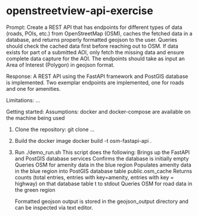 # openstreetview-api-exercise
Prompt: Create a REST API that has endpoints for different types of data (roads, POIs, etc.) from OpenStreetMap (OSM), caches the fetched data in a database, and returns properly formatted geojson to the user. Queries should check the cached data first before reaching out to OSM. If data exists for part of a submitted AOI, only fetch the missing data and ensure complete data capture for the AOI. The endpoints should take as input an Area of Interest (Polygon) in geojson format.

Response: A REST API using the FastAPI framework and PostGIS database is implemented. Two exemplar endpoints are implemented, one for roads and one for amenities.


Limitations: ...


Getting started:
Assumptions: docker and docker-compose are available on the machine being used

1. Clone the repository: 
   git clone ...

2. Build the docker image
   docker build -t osm-fastapi-api .

3. Run ./demo_run.sh
   This script does the following:
      Brings up the FastAPI and PostGIS database services
      Confirms the database is initially empty
      Queries OSM for amenity data in the blue region
      Populates amenity data in the blue region into PostGIS database table public.osm_cache
      Returns counts (total entries, entries with key=amenity, entries with key = highway) on that database table t       to stdout
      Queries OSM for road data in the green region

      

   Formatted geojson output is stored in the geojson_output directory and can be inspected via text editor.
